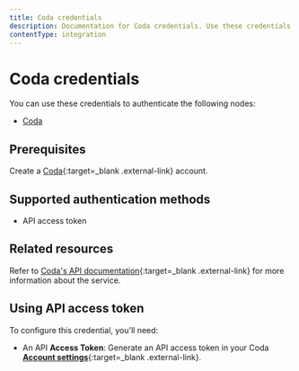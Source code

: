 ```yaml
---
title: Coda credentials
description: Documentation for Coda credentials. Use these credentials to authenticate Coda in n8n, a workflow automation platform.
contentType: integration
---
```


# Coda credentials

You can use these credentials to authenticate the following nodes:

- [Coda](/integrations/builtin/app-nodes/n8n-nodes-base.coda/)

## Prerequisites

Create a [Coda](https://www.coda.io/){:target=_blank .external-link} account.

## Supported authentication methods

- API access token

## Related resources

Refer to [Coda's API documentation](https://coda.io/developers/apis/v1){:target=_blank .external-link} for more information about the service.

## Using API access token

To configure this credential, you'll need:

- An API **Access Token**: Generate an API access token in your Coda [**Account settings**](https://coda.io/@oleg/getting-started-guide-coda-api/start-here-5#_luxC4){:target=_blank .external-link}.

